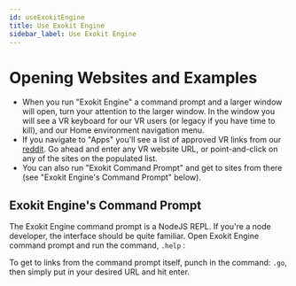 ```yaml
---
id: useExokitEngine
title: Use Exokit Engine
sidebar_label: Use Exokit Engine
---
```


# Opening Websites and Examples

* When you run "Exokit Engine" a command prompt and a larger window will open, turn your attention to the larger window. In the window you will see a VR keyboard for our VR users (or legacy if you have time to kill), and our Home environment navigation menu.
* If you navigate to "Apps" you'll see a list of approved VR links from our [reddit](https://www.reddit.com/r/exokit/). Go ahead and enter any VR website URL, or point-and-click on any of the sites on the populated list.
* You can also run "Exokit Command Prompt" and get to sites from there (see "Exokit Engine's Command Prompt" below).

## Exokit Engine's Command Prompt

The Exokit Engine command prompt is a NodeJS REPL. If you're a node developer, the interface should be quite familiar. Open Exokit Engine command prompt and run the command, `.help` :

To get to links from the command prompt itself, punch in the command: `.go`, then simply put in your desired URL and hit enter.
